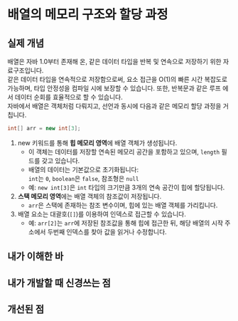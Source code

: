 # 배열의 메모리 구조와 할당 과정
## 실제 개념
배열은 자바 1.0부터 존재해 온, 같은 데이터 타입을 반복 및 연속으로 저장하기 위한 자료구조입니다.  
같은 데이터 타입을 연속적으로 저장함으로써, 요소 접근을 O(1)의 빠른 시간 복잡도로 가능하며, 타입 안정성을 컴파일 시에 보장할 수 있습니다. 또한, 반복문과 같은 루프 에서 데이터 순회를 효율적으로 할 수 있습니다.   
자바에서 배열은 객체처럼 다뤄지고, 선언과 동시에 다음과 같은 메모리 할당 과정을 거칩니다. 
```java
int[] arr = new int[3];
```
1. new 키워드를 통해 **힙 메모리 영역**에 배열 객체가 생성됩니다.  
   * 이 객체는 데이터를 저장할 연속된 메모리 공간을 포함하고 있으며, `length` 필드를 갖고 있습니다.
   * 배열의 데이터는 기본값으로 초기화됩니다:  
     `int`는 `0`, `boolean`은 `false`, 참조형은 `null`
   * 예: `new int[3]`은 `int` 타입의 크기만큼 3개의 연속 공간이 힙에 할당됩니다.
1. **스택 메모리 영역**에는 배열 객체의 참조값이 저장됩니다.
    * `arr`은 스택에 존재하는 참조 변수이며, 힙에 있는 배열 객체를 가리킵니다.
1. 배열 요소는 대괄호(`[]`)를 이용하여 인덱스로 접근할 수 있습니다.
    * 예: `arr[2]`는 `arr`에 저장된 참조값을 통해 힙에 접근한 뒤, 해당 배열의 시작 주소에서 두번째 인덱스를 찾아 값을 읽거나 수정합니다.



## 내가 이해한 바
## 내가 개발할 때 신경쓰는 점
## 개선된 점
